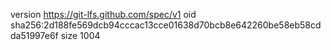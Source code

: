 version https://git-lfs.github.com/spec/v1
oid sha256:2d188fe569dcb94cccac13cce01638d70bcb8e642260be58eb58cdda51997e6f
size 1004
